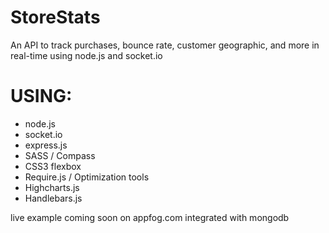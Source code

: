 StoreStats
==========

An API to track purchases, bounce rate, customer geographic, and more in real-time using node.js and socket.io

USING:
======

* node.js
* socket.io
* express.js
* SASS / Compass
* CSS3 flexbox
* Require.js / Optimization tools
* Highcharts.js
* Handlebars.js

live example coming soon on appfog.com integrated with mongodb 

